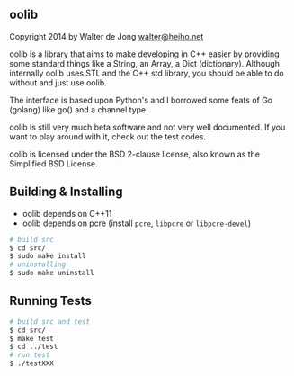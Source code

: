 ## oolib
Copyright 2014 by Walter de Jong <walter@heiho.net>

oolib is a library that aims to make developing in C++ easier by providing
some standard things like a String, an Array, a Dict (dictionary).
Although internally oolib uses STL and the C++ std library, you should be
able to do without and just use oolib.

The interface is based upon Python's and I borrowed some feats of Go (golang)
like go() and a channel type.


oolib is still very much beta software and not very well documented. If you
want to play around with it, check out the test codes.


oolib is licensed under the BSD 2-clause license, also known as the
Simplified BSD License.


## Building & Installing

* oolib depends on C++11
* oolib depends on pcre (install `pcre`, `libpcre` or `libpcre-devel`)

```bash
# build src
$ cd src/
$ sudo make install
# uninstalling
$ sudo make uninstall
```

## Running Tests

```bash
# build src and test
$ cd src/
$ make test
$ cd ../test
# run test
$ ./testXXX
```

